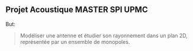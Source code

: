 ## Projet Acoustique MASTER SPI UPMC

But:
> Modéliser une antenne et étudier son rayonnement dans un plan 2D, représentée par un ensemble de monopoles.